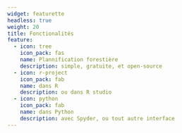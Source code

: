 ```yaml
---
widget: featurette
headless: true
weight: 20
title: Fonctionalités
feature:
  - icon: tree
    icon_pack: fas
    name: Plannification forestière
    description: simple, gratuite, et open-source
  - icon: r-project
    icon_pack: fab
    name: dans R
    description: ou dans R studio
  - icon: python
    icon_pack: fab
    name: dans Python
    description: avec Spyder, ou tout autre interface
---
```

